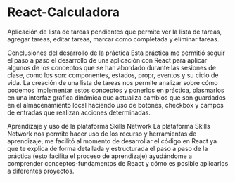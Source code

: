 ﻿# React-Calculadora
Aplicación de lista de tareas pendientes que permite ver la lista de tareas, agregar tareas, editar tareas, marcar como completada y eliminar tareas.

Conclusiones del desarrollo de la práctica
Esta práctica me permitió seguir el paso a paso el desarrollo de una aplicación con React para aplicar algunos de los conceptos que se han abordado durante las sesiones de clase, como los son: componentes, estados, propr, eventos y su ciclo de vida. La creación de una lista de tareas nos permite analizar sobre cómo podemos implementar estos conceptos y ponerlos en práctica, plasmarlos en una interfaz gráfica dinámica que actualiza cambios que son guardados en el almacenamiento local haciendo uso de botones, checkbox y campos de entradas que realizan acciones determinadas.

Aprendizaje y uso de la plataforma Skills Network
La plataforma Skills Network nos permite hacer uso de los recurso y herramientas de aprendizaje, me facilitó al momento de desarrollar el código en React ya que te explica de forma detallada y estructurada el paso a paso de la práctica (esto facilita el proceso de aprendizaje) ayudándome a comprender conceptos-fundamentos de React y cómo es posible aplicarlos a diferentes proyectos.

